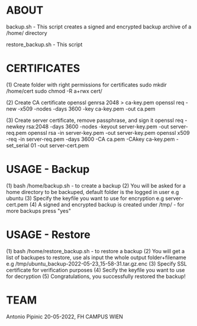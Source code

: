 # ABOUT

backup.sh - This script creates a signed and encrypted backup archive of a /home/<user> directory

restore_backup.sh - This script 

# CERTIFICATES

(1) Create folder with right permissions for certificates
sudo mkdir /home/cert
sudo chmod -R a+rwx cert/ 

(2) Create CA certificate
openssl genrsa 2048 > ca-key.pem
openssl req -new -x509 -nodes -days 3600 -key ca-key.pem -out ca.pem

(3) Create server certificate, remove passphrase, and sign it
openssl req -newkey rsa:2048 -days 3600 -nodes -keyout server-key.pem -out server-req.pem
openssl rsa -in server-key.pem -out server-key.pem
openssl x509 -req -in server-req.pem -days 3600 -CA ca.pem -CAkey ca-key.pem -set_serial 01 -out server-cert.pem

# USAGE - Backup

(1) bash /home/backup.sh - to create a backup
(2) You will be asked for a home directory to be backuped, default folder is the logged in user e.g ubuntu
(3) Specify the keyfile you want to use for encryption e.g server-cert.pem
(4) A signed and encrypted backup is created under /tmp/ - for more backups press "yes"

# USAGE - Restore

(1) bash /home/restore_backup.sh - to restore a backup
(2) You will get a list of backupes to restore, use als input the whole output folder+filename e.g /tmp/ubuntu_backup-2022-05-23_15-58-31.tar.gz.enc
(3) Specify SSL certificate for verification purposes
(4) Secify the keyfile you want to use for decryption
(5) Congratulations, you successfully restored the backup!

# TEAM

Antonio Pipinic
20-05-2022, FH CAMPUS WIEN
